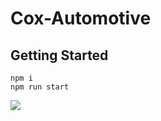 # Cox-Automotive

## Getting Started

```
npm i 
npm run start

```

<img src='https://cox-automotive-speed-test.s3.amazonaws.com/Screen+Shot+2019-09-14+at+7.18.50+PM.png'></img>
